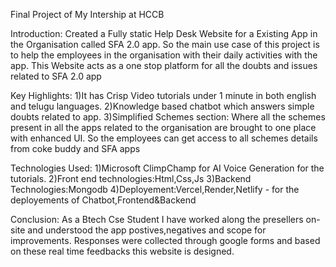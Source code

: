 Final Project of My Intership at HCCB

Introduction:
Created a Fully static Help Desk Website for a Existing App in the Organisation called SFA 2.0 app.
So the main use case of this project is to help the employees in the organisation with their daily activities with the app.
This Website acts as a one stop platform for all the doubts and issues related to SFA 2.0 app

Key Highlights:
1)It has Crisp Video tutorials under 1 minute in both english and telugu languages.
2)Knowledge based chatbot which answers simple doubts related to app.
3)Simplified Schemes section: Where all the schemes present in all the apps related to the organisation are brought to one place with enhanced UI. So the employees can get access to all schemes details from coke buddy and SFA apps

Technologies Used:
1)Microsoft ClimpChamp for AI Voice Generation for the tutorials.
2)Front end technologies:Html,Css,Js
3)Backend Technologies:Mongodb
4)Deployement:Vercel,Render,Netlify - for the deployements of Chatbot,Frontend&Backend

Conclusion:
As a Btech Cse Student I have worked along the presellers on-site and understood the app postives,negatives and scope for improvements.
Responses were collected through google forms and based on these real time feedbacks this website is designed. 
